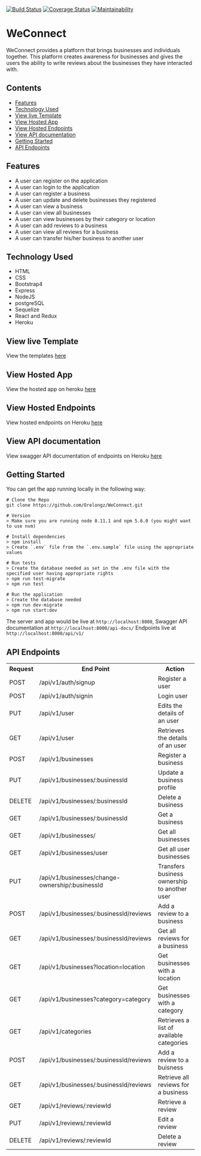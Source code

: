 [![Build Status](https://travis-ci.org/Orelongz/WeConnect.svg?branch=develop)](https://travis-ci.org/Orelongz/WeConnect?branch=develop)
[![Coverage Status](https://coveralls.io/repos/github/Orelongz/WeConnect/badge.svg?branch=develop)](https://coveralls.io/github/Orelongz/WeConnect?branch=develop)
[![Maintainability](https://api.codeclimate.com/v1/badges/dbf93139a748aaefefcb/maintainability)](https://codeclimate.com/github/Orelongz/WeConnect/maintainability)

# WeConnect
WeConnect provides a platform that brings businesses and individuals together. This platform creates awareness for businesses and gives the users the ability to write reviews about the businesses they have interacted with.

## Contents
- [Features](#features)
- [Technology Used](#technology-used)
- [View live Template](#view-live-template)
- [View Hosted App](#view-hosted-app)
- [View Hosted Endpoints](#view-hosted-endpoints)
- [View API documentation](#view-api-documentation)
- [Getting Started](#getting-started)
- [API Endpoints](#api-endpoints)

## Features
* A user can register on the application
* A user can login to the application
* A user can register a business
* A user can update and delete businesses they registered
* A user can view a business
* A user can view all businesses
* A user can view businesses by their category or location
* A user can add reviews to a business
* A user can view all reviews for a business
* A user can transfer his/her business to another user

## Technology Used
* HTML
* CSS
* Bootstrap4
* Express
* NodeJS
* postgreSQL
* Sequelize
* React and Redux
* Heroku

## View live Template
View the templates [here](https://orelongz.github.io/WeConnect/)

## View Hosted App
View the hosted app on heroku [here](https://weconnect-orelongz.herokuapp.com/)

## View Hosted Endpoints
View hosted endpoints on Heroku [here](https://weconnect-orelongz.herokuapp.com/api/v1/)

## View API documentation
View swagger API documentation of endpoints on Heroku [here](https://weconnect-orelongz.herokuapp.com/api-docs/)

## Getting Started
You can get the app running locally in the following way:
```
# Clone the Repo
git clone https://github.com/Orelongz/WeConnect.git

# Version
> Make sure you are running node 8.11.1 and npm 5.6.0 (you might want to use nvm)

# Install dependencies
> npm install
> Create `.env` file from the `.env.sample` file using the appropriate values

# Run tests
> Create the database needed as set in the .env file with the specified user having appropriate rights
> npm run test-migrate
> npm run test

# Run the application
> Create the database needed
> npm run dev-migrate
> npm run start:dev
```
The server and app would be live at `http://localhost:8000`,
Swagger API documentation at `http://localhost:8000/api-docs/`
Endpoints live at `http://localhost:8000/api/v1/`

## API Endpoints
<table>
  <tr>
    <th>Request</th>
    <th>End Point</th>
    <th>Action</th>
  </tr>
  <tr>
    <td>POST</td>
    <td>/api/v1/auth/signup</td>
    <td>Register a user</td>
  </tr>
  <tr>
    <td>POST</td>
    <td>/api/v1/auth/signin</td>
    <td>Login user</td>
  </tr>
  <tr>
    <td>PUT</td>
    <td>/api/v1/user</td>
    <td>Edits the details of an user</td>
  </tr>
  <tr>
    <td>GET</td>
    <td>/api/v1/user</td>
    <td>Retrieves the details of an user</td>
  </tr>
  <tr>
    <td>POST</td>
    <td>/api/v1/businesses</td>
    <td>Register a business</td>
  </tr>
  <tr>
    <td>PUT</td>
    <td>/api/v1/businesses/:businessId</td>
    <td>Update a business profile</td>
  </tr>
  <tr>
    <td>DELETE</td>
    <td>/api/v1/businesses/:businessId</td>
    <td>Delete a business</td>
  </tr>
  <tr>
    <td>GET</td>
    <td>/api/v1/businesses/:businessId</td>
    <td>Get a business</td>
  </tr>
  <tr>
    <td>GET</td>
    <td>/api/v1/businesses/</td>
    <td>Get all businesses</td>
  </tr>
  <tr>
    <td>GET</td>
    <td>/api/v1/businesses/user</td>
    <td>Get all user businesses</td>
  </tr>
  <tr>
    <td>PUT</td>
    <td>/api/v1/businesses/change-ownership/:businessId</td>
    <td>Transfers business ownership to another user</td>
  </tr>
  <tr>
    <td>POST</td>
    <td>/api/v1/businesses/:businessId/reviews</td>
    <td>Add a review to a business</td>
  </tr>
  <tr>
    <td>GET</td>
    <td>/api/v1/businesses/:businessId/reviews</td>
    <td>Get all reviews for a business</td>
  </tr>
  <tr>
    <td>GET</td>
    <td>/api/v1/businesses?location=location</td>
    <td>Get businesses with a location</td>
  </tr>
  </tr>
    <td>GET</td>
    <td>/api/v1/businesses?category=category</td>
    <td>Get businesses with a category</td>
  </tr>
  <tr>
    <td>GET</td>
    <td>/api/v1/categories</td>
    <td>Retrieves a list of available categories</td>
  </tr>
  <tr>
    <td>POST</td>
    <td>/api/v1/businesses/:businessId/reviews</td>
    <td>Add a review to a buisness</td>
  </tr>
  <tr>
    <td>GET</td>
    <td>/api/v1/businesses/:businessId/reviews</td>
    <td>Retrieve all reviews for a business</td>
  </tr>
  <tr>
    <td>GET</td>
    <td>/api/v1/reviews/:reviewId</td>
    <td>Retrieve a review</td>
  </tr>
  <tr>
    <td>PUT</td>
    <td>/api/v1/reviews/:reviewId</td>
    <td>Edit a review</td>
  </tr>
  <tr>
    <td>DELETE</td>
    <td>/api/v1/reviews/:reviewId</td>
    <td>Delete a review</td>
  </tr>
</table>

